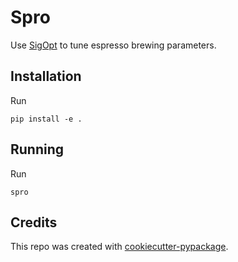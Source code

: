 Spro
====

Use [SigOpt](https://sigopt.com/) to tune espresso brewing parameters.

Installation
------------
Run

```
pip install -e .
```

Running
-------
Run

```
spro
```

Credits
-------
This repo was created with
[cookiecutter-pypackage](https://github.com/audreyr/cookiecutter-pypackage).
